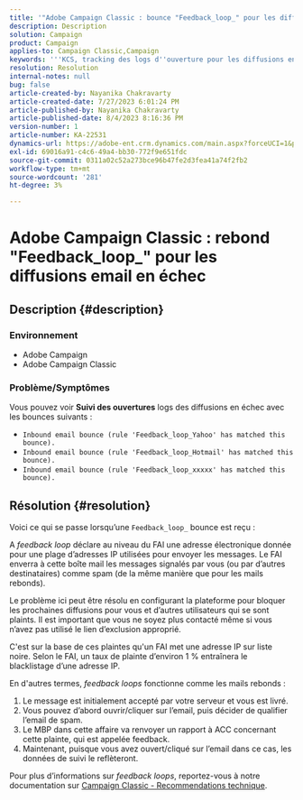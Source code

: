 ```yaml
---
title: '"Adobe Campaign Classic : bounce "Feedback_loop_" pour les diffusions email en échec"'
description: Description
solution: Campaign
product: Campaign
applies-to: Campaign Classic,Campaign
keywords: '''KCS, tracking des logs d''ouverture pour les diffusions en échec, feedback loop, Inbound email bounce, ACC, '''
resolution: Resolution
internal-notes: null
bug: false
article-created-by: Nayanika Chakravarty
article-created-date: 7/27/2023 6:01:24 PM
article-published-by: Nayanika Chakravarty
article-published-date: 8/4/2023 8:16:36 PM
version-number: 1
article-number: KA-22531
dynamics-url: https://adobe-ent.crm.dynamics.com/main.aspx?forceUCI=1&pagetype=entityrecord&etn=knowledgearticle&id=ede15597-a72c-ee11-bdf4-6045bd006149
exl-id: 69016a91-c4c6-49a4-bb30-772f9e651fdc
source-git-commit: 0311a02c52a273bce96b47fe2d3fea41a74f2fb2
workflow-type: tm+mt
source-wordcount: '281'
ht-degree: 3%

---
```


# Adobe Campaign Classic : rebond &quot;Feedback_loop_&quot; pour les diffusions email en échec

## Description {#description}


### Environnement

- Adobe Campaign
- Adobe Campaign Classic


### Problème/Symptômes

Vous pouvez voir <b>Suivi des ouvertures</b> logs des diffusions en échec avec les bounces suivants :

- `Inbound email bounce (rule 'Feedback_loop_Yahoo' has matched this bounce).`
- `Inbound email bounce (rule 'Feedback_loop_Hotmail' has matched this bounce).`
- `Inbound email bounce (rule 'Feedback_loop_xxxxx' has matched this bounce).`



## Résolution {#resolution}


Voici ce qui se passe lorsqu’une `Feedback_loop_` bounce est reçu :

A *feedback loop* déclare au niveau du FAI une adresse électronique donnée pour une plage d’adresses IP utilisées pour envoyer les messages. Le FAI enverra à cette boîte mail les messages signalés par vous (ou par d’autres destinataires) comme spam (de la même manière que pour les mails rebonds).

Le problème ici peut être résolu en configurant la plateforme pour bloquer les prochaines diffusions pour vous et d’autres utilisateurs qui se sont plaints. Il est important que vous ne soyez plus contacté même si vous n’avez pas utilisé le lien d’exclusion approprié.

C&#39;est sur la base de ces plaintes qu&#39;un FAI met une adresse IP sur liste noire. Selon le FAI, un taux de plainte d’environ 1 % entraînera le blacklistage d’une adresse IP.

En d&#39;autres termes, *feedback loops* fonctionne comme les mails rebonds :

1. Le message est initialement accepté par votre serveur et vous est livré.
2. Vous pouvez d’abord ouvrir/cliquer sur l’email, puis décider de qualifier l’email de spam.
3. Le MBP dans cette affaire va renvoyer un rapport à ACC concernant cette plainte, qui est appelée feedback.
4. Maintenant, puisque vous avez ouvert/cliqué sur l’email dans ce cas, les données de suivi le reflèteront.


Pour plus d’informations sur *feedback loops*, reportez-vous à notre documentation sur [Campaign Classic - Recommendations technique](https://experienceleague.adobe.com/docs/deliverability-learn/deliverability-best-practice-guide/additional-resources/campaign/acc-technical-recommendations.html?lang=en#feedback-loop-acc).
